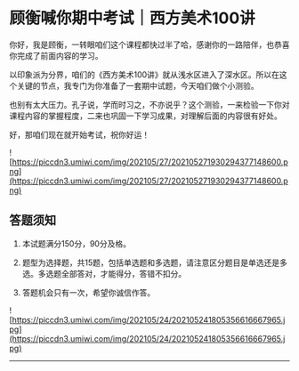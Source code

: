 # 顾衡喊你期中考试｜西方美术100讲

你好，我是顾衡，一转眼咱们这个课程都快过半了哈，感谢你的一路陪伴，也恭喜你完成了前面内容的学习。

以印象派为分界，咱们的《西方美术100讲》就从浅水区进入了深水区。所以在这个关键的节点，我专门为你准备了一套期中试题，今天咱们做个小测验。

也别有太大压力。孔子说，学而时习之，不亦说乎？这个测验，一来检验一下你对课程内容的掌握程度，二来也巩固一下学习成果，对理解后面的内容很有好处。

好，那咱们现在就开始考试，祝你好运！

![https://piccdn3.umiwi.com/img/202105/27/202105271930294377148600.png](https://piccdn3.umiwi.com/img/202105/27/202105271930294377148600.png)

## 答题须知

1. 本试题满分150分，90分及格。

2. 题型为选择题，共15题，包括单选题和多选题，请注意区分题目是单选还是多选。多选题全部答对，才能得分，答错不扣分。

3. 答题机会只有一次，希望你诚信作答。

![https://piccdn3.umiwi.com/img/202105/24/202105241805356616667965.jpg](https://piccdn3.umiwi.com/img/202105/24/202105241805356616667965.jpg)

---
